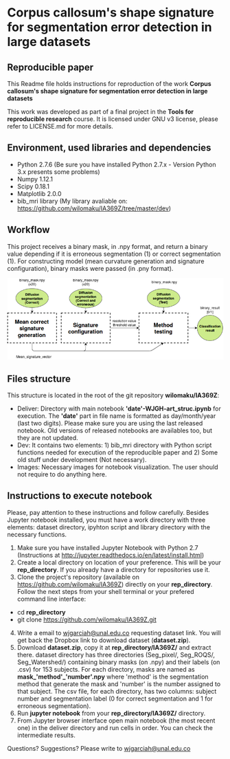 # Corpus callosum's shape signature for segmentation error detection in large datasets

## Reproducible paper

This Readme file holds instructions for reproduction of the work **Corpus callosum's shape signature for segmentation error detection in large datasets**

This work was developed as part of a final project in the **Tools for reproducible research** course. It is licensed under GNU v3 license, please refer to LICENSE.md for more details.

## Environment, used libraries and dependencies

* Python 2.7.6 (Be sure you have installed Python 2.7.x - Version Python 3.x presents some problems)
* Numpy 1.12.1
* Scipy 0.18.1
* Matplotlib 2.0.0
* bib_mri library (My library avaliable on: https://github.com/wilomaku/IA369Z/tree/master/dev)

## Workflow

This project receives a binary mask, in .npy format, and return a binary value depending if it is erroneous segmentation (1) or correct segmentation (1). For constructing model (mean curvature generation and signature configuration), binary masks were passed (in .pny format).

![Alt text](figures/workflow_simp.png?raw=true "Title")

## Files structure

This structure is located in the root of the git repository **wilomaku/IA369Z**:

* Deliver: Directory with main notebook **'date'-WJGH-art_struc.ipynb** for execution. The **'date'** part in file name is formatted as day/month/year (last two digits). Please make sure you are using the last released notebook. Old versions of released notebooks are availables too, but they are not updated.
* Dev: It contains two elements: 1) bib_mri directory with Python script functions needed for execution of the reproducible paper and 2) Some old stuff under development (Not necessary).
* Images: Necessary images for notebook visualization. The user should not require to do anything here.

## Instructions to execute notebook

Please, pay attention to these instructions and follow carefully. Besides Jupyter notebook installed, you must have a work directory with three elements: dataset directory, ipyhton script and library directory with the necessary functions.

1. Make sure you have installed Jupyter Notebook with Python 2.7 (Instructions at http://jupyter.readthedocs.io/en/latest/install.html)
2. Create a local directory on location of your preference. This will be your **rep_directory**. If you already have a directory for repositories use it.
3. Clone the project's repository (available on https://github.com/wilomaku/IA369Z) directly on your **rep_directory**. Follow the next steps from your shell terminal or your prefered command line interface:
  - cd **rep_directory**
  - git clone https://github.com/wilomaku/IA369Z.git
4. Write a email to wjgarciah@unal.edu.co requesting dataset link. You will get back the Dropbox link to download dataset (**dataset.zip**).
5. Download **dataset.zip**, copy it at **rep_directory/IA369Z/** and extract there. dataset directory has three directories (Seg_pixel/, Seg_ROQS/, Seg_Watershed/) containing binary masks (on .npy) and their labels (on .csv) for 153 subjects. For each directory, masks are named as **mask_'method'_'number'.npy** where 'method' is the segmentation method that generate the mask and 'number' is the number assigned to that subject. The csv file, for each directory, has two columns: subject number and segmentation label (0 for correct segmentation and 1 for erroneous segmentation).
6. Run **jupyter notebook** from your **rep_directory/IA369Z/** directory.
7. From Jupyter browser interface open main notebook (the most recent one) in the deliver directory and run cells in order. You can check the intermediate results.

Questions? Suggestions? Please write to wjgarciah@unal.edu.co
